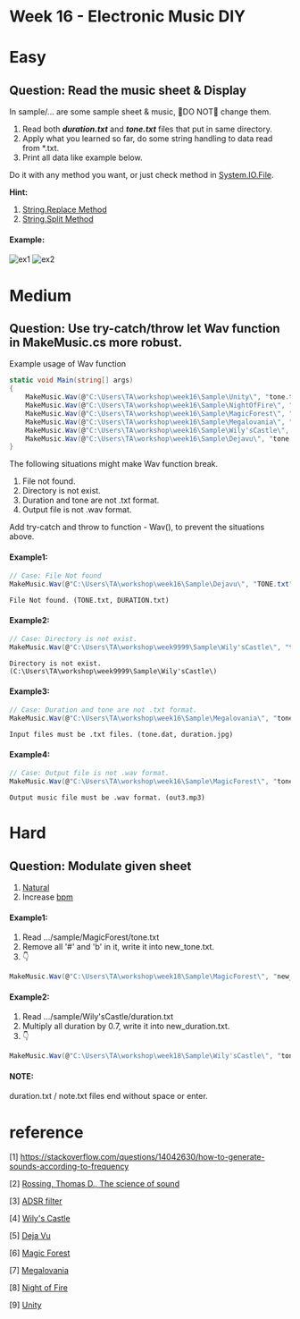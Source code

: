# Week 16 - Electronic Music DIY

# Easy 
## Question: Read the music sheet & Display
In sample/... are some sample sheet & music, :rotating_light:DO NOT:rotating_light: change them. 

1. Read both ***duration.txt*** and ***tone.txt*** files that put in same directory.
2. Apply what you learned so far, do some string handling to data read from *.txt.
3. Print all data like example below.

Do it with any method you want, or just check method in [System.IO.File](https://docs.microsoft.com/en-us/dotnet/api/system.io.file?view=net-5.0).

**Hint:** 

1. [String.Replace Method](https://docs.microsoft.com/en-us/dotnet/api/system.string.replace?view=net-5.0)
2. [String.Split Method](https://docs.microsoft.com/en-us/dotnet/api/system.string.split?view=net-5.0)

#### Example:
![ex1](https://imgur.com/5P3qRQ7.jpg) ![ex2](https://imgur.com/hArRax6.jpg)
# Medium 
## Question: Use try-catch/throw let Wav function in MakeMusic.cs more robust.

Example usage of Wav function

```C#
static void Main(string[] args)
{
    MakeMusic.Wav(@"C:\Users\TA\workshop\week16\Sample\Unity\", "tone.txt", "duration.txt", "Unity.wav", 5);
    MakeMusic.Wav(@"C:\Users\TA\workshop\week16\Sample\NightOfFire\", "tone.txt", "duration.txt", "NightOfFire.wav", 4);
    MakeMusic.Wav(@"C:\Users\TA\workshop\week16\Sample\MagicForest\", "tone.txt", "duration.txt", "MagicForest.wav", 3);
    MakeMusic.Wav(@"C:\Users\TA\workshop\week16\Sample\Megalovania\", "tone.txt", "duration.txt", "Megalovania.wav", 2);
    MakeMusic.Wav(@"C:\Users\TA\workshop\week16\Sample\Wily'sCastle\", "tone.txt", "duration.txt", "Wily'sCastle.wav", 1);
    MakeMusic.Wav(@"C:\Users\TA\workshop\week16\Sample\Dejavu\", "tone.txt", "duration.txt", "Dejavu.wav");
}
```

The following situations might make Wav function break.

1. File not found.
2. Directory is not exist.
3. Duration and tone are not .txt format.
4. Output file is not .wav format.

Add try-catch and throw to function - Wav(), to prevent the situations above.

#### Example1:
```C#
// Case: File Not found
MakeMusic.Wav(@"C:\Users\TA\workshop\week16\Sample\Dejavu\", "TONE.txt", "DURATION.txt", "out0.wav");
```
```
File Not found. (TONE.txt, DURATION.txt)
```
#### Example2:
```C#
// Case: Directory is not exist.
MakeMusic.Wav(@"C:\Users\TA\workshop\week9999\Sample\Wily'sCastle\", "tone.txt", "duration.txt", "out1.wav", 1);
```
```
Directory is not exist. (C:\Users\TA\workshop\week9999\Sample\Wily'sCastle\)
```         
#### Example3:
```C#
// Case: Duration and tone are not .txt format.
MakeMusic.Wav(@"C:\Users\TA\workshop\week16\Sample\Megalovania\", "tone.dat", "duration.jpg", "out2.wav", 2);
```
```
Input files must be .txt files. (tone.dat, duration.jpg)
```
#### Example4:
```C#
// Case: Output file is not .wav format.
MakeMusic.Wav(@"C:\Users\TA\workshop\week16\Sample\MagicForest\", "tone.txt", "duration.txt", "out3.mp3", 3);
```
```
Output music file must be .wav format. (out3.mp3)
```            
# Hard
## Question: Modulate given sheet
1. [Natural](https://zh.wikipedia.org/wiki/%E8%BF%98%E5%8E%9F%E5%8F%B7)
2. Increase [bpm](https://zh.wikipedia.org/wiki/%E9%80%9F%E5%BA%A6_(%E9%9F%B3%E6%A8%82))

#### Example1:
1. Read .../sample/MagicForest/tone.txt
2. Remove all '#' and 'b' in it, write it into new_tone.txt.
3. :point_down: 
```C#
MakeMusic.Wav(@"C:\Users\TA\workshop\week18\Sample\MagicForest\", "new_tone.txt", "duration.txt", "newMagicforest.wav", 1);
```

#### Example2:
1. Read .../sample/Wily'sCastle/duration.txt
2. Multiply all duration by 0.7, write it into new_duration.txt.
3. :point_down:
```C#
MakeMusic.Wav(@"C:\Users\TA\workshop\week18\Sample\Wily'sCastle\", "tone.txt", "new_duration.txt", "newWily'sCastle.wav", 1);
```

#### NOTE:
duration.txt / note.txt files end without space or enter.

# reference
[1] https://stackoverflow.com/questions/14042630/how-to-generate-sounds-according-to-frequency

[2] [Rossing, Thomas D., The science of sound](https://ntu.primo.exlibrisgroup.com/discovery/fulldisplay?docid=alma991002261069704786&context=L&vid=886NTU_INST:886NTU_INST&lang=en&search_scope=MyInst_and_CI&adaptor=Local%20Search%20Engine&tab=Everything&query=any,contains,The%20science%20of%20sound&offset=0)

[3] [ADSR filter](https://www.wikiaudio.org/adsr-envelope/#:~:text=An%20ADSR%20envelope%20is%20a,often%20its%20loudness%20over%20time.)

[4] [Wily's Castle](https://musescore.com/user/8853446/scores/4256311)

[5] [Deja Vu](https://musescore.com/user/26506551/scores/4835692)

[6] [Magic Forest](https://www.poppiano.org/en/sheet/?id=8466)

[7] [Megalovania](https://musescore.com/user/3095931/scores/1287966)

[8] [Night of Fire](https://musescore.com/vodkat/scores/6108518)

[9] [Unity](https://musescore.com/desion/thefatratunity)



